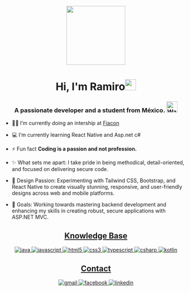 <p align="center">
  <img style="width:10rem; height:auto" src="https://media0.giphy.com/media/v1.Y2lkPTc5MGI3NjExYncxenNyZ2Z0YnVldXZnN2lmNGdpcXRpbnZ1dnM5OHB5d2MwaWc1dyZlcD12MV9pbnRlcm5hbF9naWZfYnlfaWQmY3Q9Zw/HscDLzkO8EOTmgkhQP/giphy.gif"/>
</p>


<h1 align="center">Hi, I'm Ramiro<img width="30px" src="https://raw.githubusercontent.com/iampavangandhi/iampavangandhi/master/gifs/Hi.gif"></h1>


<h3 align="center">
  A passionate developer and a student from México.
<img src="https://media1.giphy.com/media/v1.Y2lkPTc5MGI3NjExb2F5dGh2MDRkNmI3c3RuZmdhMmRyZXZ1MmtzbjhwMHp4ZHBxdDdvYiZlcD12MV9pbnRlcm5hbF9naWZfYnlfaWQmY3Q9Zw/3oEjI7WC5d4IFLcKfS/giphy.gif" width="30" alt="Waving Hand">
</h3>



- 👨‍💻 I’m currently doing an intership at [Fiacon](https://fiacon.mx/)

- 💻 I’m currently learning React Native and Asp.net c# 

- ⚡ Fun fact **Coding is a passion and not profession.**

- ✨ What sets me apart: I take pride in being methodical, detail-oriented, and focused on delivering secure code.

- 🎨 Design Passion: Experimenting with Tailwind CSS, Bootstrap, and React Native to create visually stunning, responsive, and user-friendly designs across web and mobile platforms.

- 🎯 Goals: Working towards mastering backend development and enhancing my skills in creating robust, secure applications with ASP.NET MVC.


<h2 align="center"><u><b>Knowledge Base</b></u></h2>

<p align="center">
  <a href="https://www.java.com" target="_blank"> 
    <img src="https://img.shields.io/badge/Java-007396.svg?style=for-the-badge&logo=java&logoColor=white" 
      alt="java"/> 
  </a>
  <a href="https://developer.mozilla.org/en-US/docs/Web/JavaScript" target="_blank"> 
    <img src="https://img.shields.io/badge/Javascript-F7DF1E.svg?style=for-the-badge&logo=javascript&logoColor=black"
      alt="javascript"/> 
  </a>
  <a href="https://www.w3.org/html/" target="_blank"> 
    <img src="https://img.shields.io/badge/html-E34F26.svg?style=for-the-badge&logo=html5&logoColor=white"
      alt="html5"/> 
  </a>
  <a href="https://www.w3schools.com/css/" target="_blank">
    <img src="https://img.shields.io/badge/css-1572B6.svg?style=for-the-badge&logo=css3&logoColor=white"
      alt="css3"/>
  </a>
  <a href="https://www.typescriptlang.org/" target="_blank"> 
    <img src="https://img.shields.io/badge/typescript-3178C6.svg?style=for-the-badge&logo=typescript&logoColor=white"
      alt="typescript"/>
  </a>

  <a href="https://learn.microsoft.com/en-us/dotnet/csharp/" target="_blank"> 
    <img src="https://img.shields.io/badge/csharp-239120.svg?style=for-the-badge&logo=csharp&logoColor=white" alt="csharp"/>
  </a>

  <a href="https://kotlinlang.org/" target="_blank"> 
  <img src="https://img.shields.io/badge/kotlin-0095D5.svg?style=for-the-badge&logo=kotlin&logoColor=white" 
    alt="kotlin"/> 
  </a>
  
</p>


<h2 align="center"><u><b>Contact</b></u></h2>

<p align="center">

<a href="ramiropenamagana39@gmail.com" target="_blank">  
    <img src="https://img.shields.io/badge/Gmail-D14836?style=flat-square&logo=gmail&logoColor=white" alt="gmail"/>  
</a>  

<a href="https://www.facebook.com/ramiro.pm.39/" target="_blank">  
    <img src="https://img.shields.io/badge/Facebook-1877F2?style=flat-square&logo=facebook&logoColor=white" alt="facebook"/>  
</a>  
 
<a href="https://www.linkedin.com/in/ramiro-pe%C3%B1a-maga%C3%B1a-9ab374332/" target="_blank">  
    <img src="https://img.shields.io/badge/LinkedIn-0A66C2?style=flat-square&logo=linkedin&logoColor=white" alt="linkedin"/>  
</a>

</p>

